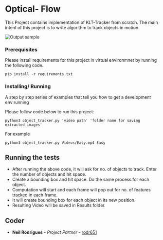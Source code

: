 # Optical- Flow

This Project contains implementation of KLT-Tracker from scratch. The main intent of this project is to write algorithm to track objects in motion.

![Output sample](https://github.com/arsjindal/Optical-flow/blob/master/Sample_ouput.gif)


### Prerequisites

Please install requirements for this project in virtual environmnet by running the following code.

```
pip install -r requirements.txt
```

### Installing/ Running

A step by step series of examples that tell you how to get a development env running

Please follow code below to run this project:

```
python3 object_tracker.py 'video path' 'folder name for saving extracted images'
```

For example

```
python3 object_tracker.py Videos/Easy.mp4 Easy
```


## Running the tests

* After running the above code, it will ask for no. of objects to track. Enter the number of objects and hit space.
* Create a bounding box and hit space. Do the same process for each object. 
* Computation will start and each frame will pop out for no. of features tracked in each frame. 
* It will create bounding box for each object in its new position.
* Resulting Video will be saved in Results folder.


## Coder

* **Neil Rodrigues** - *Project Partner* - [rodr651](https://github.com/rodri651)

